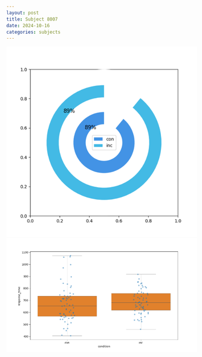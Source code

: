 ```yaml
---
layout: post
title: Subject 8007
date: 2024-10-16
categories: subjects
---
```


![](data/8007/run-15/8007_accuracy_by_condition.png)
![](data/8007/run-15/8007_rt.png)
